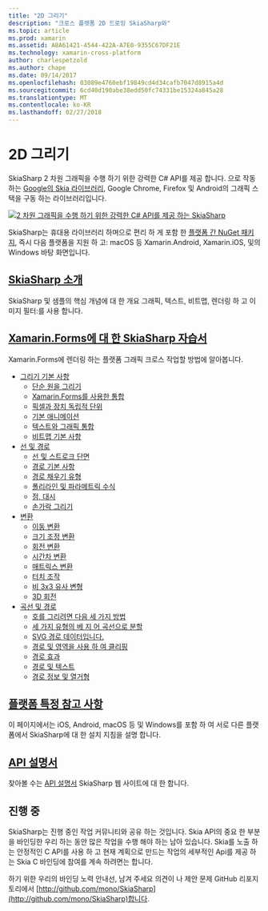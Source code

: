 ```yaml
---
title: "2D 그리기"
description: "크로스 플랫폼 2D 드로잉 SkiaSharp와"
ms.topic: article
ms.prod: xamarin
ms.assetid: A8A61421-4544-422A-A7E0-9355C67DF21E
ms.technology: xamarin-cross-platform
author: charlespetzold
ms.author: chape
ms.date: 09/14/2017
ms.openlocfilehash: 03089e4760ebf19849cd4d34cafb7047d8915a4d
ms.sourcegitcommit: 6cd40d190abe38edd50fc74331be15324a845a28
ms.translationtype: MT
ms.contentlocale: ko-KR
ms.lasthandoff: 02/27/2018
---
```

# <a name="2d-drawing"></a>2D 그리기

SkiaSharp 2 차원 그래픽을 수행 하기 위한 강력한 C# API를 제공 합니다. 으로 작동 하는 [Google의 Skia 라이브러리](http://skia.org), Google Chrome, Firefox 및 Android의 그래픽 스택을 구동 하는 라이브러리입니다.

[ ![](images/ide-sml.png "2 차원 그래픽을 수행 하기 위한 강력한 C# API를 제공 하는 SkiaSharp")](images/ide.png)

SkiaSharp는 휴대용 라이브러리 하며으로 편리 하 게 포함 한 [플랫폼 간 NuGet 패키지](https://www.nuget.org/packages/SkiaSharp), 즉시 다음 플랫폼을 지원 하 고: macOS 등 Xamarin.Android, Xamarin.iOS, 및의 Windows 바탕 화면입니다.

## <a name="introduction-to-skiasharpgraphics-gamesskiasharpintroductionmd"></a>[SkiaSharp 소개](~/graphics-games/skiasharp/introduction.md)

SkiaSharp 및 샘플의 핵심 개념에 대 한 개요 그래픽, 텍스트, 비트맵, 렌더링 하 고 이미지 필터:를 사용 합니다.

## <a name="skiasharp-tutorials-for-xamarinformsxamarin-formsuser-interfacegraphicsskiasharpindexmd"></a>[Xamarin.Forms에 대 한 SkiaSharp 자습서](~/xamarin-forms/user-interface/graphics/skiasharp/index.md)

Xamarin.Forms에 렌더링 하는 플랫폼 그래픽 크로스 작업할 방법에 알아봅니다.

- [그리기 기본 사항](~/xamarin-forms/user-interface/graphics/skiasharp/basics/index.md)
  * [단순 원을 그리기](~/xamarin-forms/user-interface/graphics/skiasharp/basics/circle.md)
  * [Xamarin.Forms를 사용한 통합](~/xamarin-forms/user-interface/graphics/skiasharp/basics/integration.md)
  * [픽셀과 장치 독립적 단위](~/xamarin-forms/user-interface/graphics/skiasharp/basics/pixels.md)
  * [기본 애니메이션](~/xamarin-forms/user-interface/graphics/skiasharp/basics/animation.md)
  * [텍스트와 그래픽 통합](~/xamarin-forms/user-interface/graphics/skiasharp/basics/text.md)
  * [비트맵 기본 사항](~/xamarin-forms/user-interface/graphics/skiasharp/basics/bitmaps.md)
- [선 및 경로](~/xamarin-forms/user-interface/graphics/skiasharp/paths/index.md)
  * [선 및 스트로크 단면](~/xamarin-forms/user-interface/graphics/skiasharp/paths/lines.md)
  * [경로 기본 사항](~/xamarin-forms/user-interface/graphics/skiasharp/paths/paths.md)
  * [경로 채우기 유형](~/xamarin-forms/user-interface/graphics/skiasharp/paths/fill-types.md)
  * [폴리라인 및 파라메트릭 수식](~/xamarin-forms/user-interface/graphics/skiasharp/paths/polylines.md)
  * [점, 대시](~/xamarin-forms/user-interface/graphics/skiasharp/paths/dots.md)
  * [손가락 그리기](~/xamarin-forms/user-interface/graphics/skiasharp/paths/finger-paint.md)
- [변환](~/xamarin-forms/user-interface/graphics/skiasharp/transforms/index.md)
  * [이동 변환](~/xamarin-forms/user-interface/graphics/skiasharp/transforms/translate.md)
  * [크기 조정 변환](~/xamarin-forms/user-interface/graphics/skiasharp/transforms/scale.md)
  * [회전 변환](~/xamarin-forms/user-interface/graphics/skiasharp/transforms/rotate.md)
  * [시간차 변환](~/xamarin-forms/user-interface/graphics/skiasharp/transforms/skew.md)
  * [매트릭스 변환](~/xamarin-forms/user-interface/graphics/skiasharp/transforms/matrix.md)
  * [터치 조작](~/xamarin-forms/user-interface/graphics/skiasharp/transforms/touch.md)
  * [비 3x3 유사 변형](~/xamarin-forms/user-interface/graphics/skiasharp/transforms/non-affine.md)
  * [3D 회전](~/xamarin-forms/user-interface/graphics/skiasharp/transforms/3d-rotation.md)
- [곡선 및 경로](~/xamarin-forms/user-interface/graphics/skiasharp/curves/index.md)
  * [호를 그리려면 다음 세 가지 방법](~/xamarin-forms/user-interface/graphics/skiasharp/curves/arcs.md)
  * [세 가지 유형의 베 지 어 곡선으로 분할](~/xamarin-forms/user-interface/graphics/skiasharp/curves/beziers.md)
  * [SVG 경로 데이터입니다.](~/xamarin-forms/user-interface/graphics/skiasharp/curves/path-data.md)
  * [경로 및 영역을 사용 하 여 클리핑](~/xamarin-forms/user-interface/graphics/skiasharp/curves/clipping.md)
  * [경로 효과](~/xamarin-forms/user-interface/graphics/skiasharp/curves/effects.md)
  * [경로 및 텍스트](~/xamarin-forms/user-interface/graphics/skiasharp/curves/text-paths.md)
  * [경로 정보 및 열거형](~/xamarin-forms/user-interface/graphics/skiasharp/curves/information.md)

## <a name="platform-specific-notesgraphics-gamesskiasharpplatformmd"></a>[플랫폼 특정 참고 사항](~/graphics-games/skiasharp/platform.md)

이 페이지에서는 iOS, Android, macOS 등 및 Windows를 포함 하 여 서로 다른 플랫폼에서 SkiaSharp에 대 한 설치 지침을 설명 합니다.

## <a name="api-documentationhttpsdeveloperxamarincomapinamespaceskiasharp"></a>[API 설명서](https://developer.xamarin.com/api/namespace/SkiaSharp/)

찾아볼 수는 [API 설명서](https://developer.xamarin.com/api/namespace/SkiaSharp/) SkiaSharp 웹 사이트에 대 한 합니다.

## <a name="work-in-progress"></a>진행 중

SkiaSharp는 진행 중인 작업 커뮤니티와 공유 하는 것입니다. Skia API의 중요 한 부분을 바인딩한 우리 하는 동안 많은 작업을 수행 해야 하는 남아 있습니다. Skia를 노출 하는 안정적인 C API를 사용 하 고 현재 계획으로 만드는 작업의 세부적인 Api를 제공 하는 Skia C 바인딩에 참여를 계속 하려면는 합니다.

하기 위한 우리의 바인딩 노력 안내선, 남겨 주세요 의견이 나 제안 문제 GitHub 리포지토리에서 [http://github.com/mono/SkiaSharp](http://github.com/mono/SkiaSharp)합니다.
